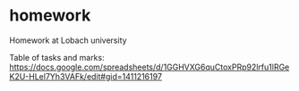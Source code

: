 # homework
Homework at Lobach university

Table of tasks and marks:
https://docs.google.com/spreadsheets/d/1GGHVXG6quCtoxPRp92lrfu1lRGeK2U-HLel7Yh3VAFk/edit#gid=1411216197
